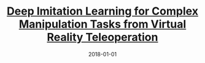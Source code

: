 ---
title: "[Deep Imitation Learning for Complex Manipulation Tasks from Virtual Reality Teleoperation](https://sites.google.com/view/vrlfd/)"
collection: publications
permalink: https://sites.google.com/view/vrlfd/
excerpt: ''
date: 2018-01-01
venue: 'ICRA'
paperurl: 'https://arxiv.org/pdf/1710.04615.pdf'
citation: 'Tianhao Zhang*, Zoe McCarthy*, Owen Jow, <b>Dennis Lee</b>, Xi (Peter) Chen, Ken Goldberg, Pieter Abbeel. (2015). &quot;Deep Imitation Learning for Complex Manipulation Tasks from Virtual Reality Teleoperation.&quot; <i>International Conference on Robotics and Automation 2018</i>.'
---